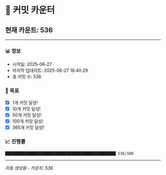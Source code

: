 # 🔢 커밋 카운터

## 현재 카운트: 536

---

### 📊 정보
- 시작일: 2025-06-27
- 마지막 업데이트: 2025-06-27 16:40:29
- 총 커밋 수: 536

### 🎯 목표
- [x] 1개 커밋 달성!
- [x] 10개 커밋 달성!
- [x] 50개 커밋 달성!
- [x] 100개 커밋 달성!
- [x] 365개 커밋 달성!

### 📈 진행률
```
██████████████████████████████████████████████████ 536/100
```

---
*자동 생성됨 - 카운트: 536*
